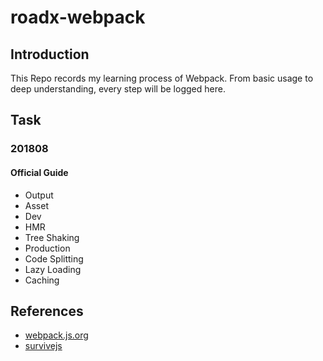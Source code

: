 # roadx-webpack


## Introduction
This Repo records my learning process of Webpack. 
From basic usage to deep understanding, every step will be logged here.

## Task
### 201808
#### Official Guide 
+ Output
+ Asset
+ Dev
+ HMR
+ Tree Shaking
+ Production
+ Code Splitting
+ Lazy Loading
+ Caching 



## References
+ [webpack.js.org](https://webpack.js.org/)
+ [survivejs](https://survivejs.com/webpack/)